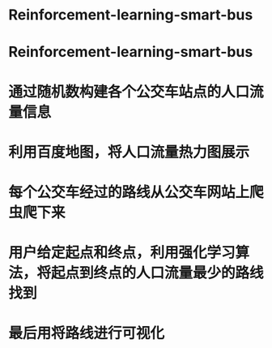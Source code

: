 # Reinforcement-learning-smart-bus
# Reinforcement-learning-smart-bus
# 通过随机数构建各个公交车站点的人口流量信息
# 利用百度地图，将人口流量热力图展示
# 每个公交车经过的路线从公交车网站上爬虫爬下来
# 用户给定起点和终点，利用强化学习算法，将起点到终点的人口流量最少的路线找到
# 最后用将路线进行可视化
